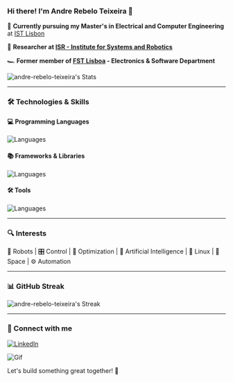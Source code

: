 ### Hi there! I'm Andre Rebelo Teixeira 👋

🚀 **Currently pursuing my Master's in Electrical and Computer Engineering** at [IST Lisbon](https://tecnico.ulisboa.pt/)

🔬 **Researcher at [ISR - Institute for Systems and Robotics](https://isr.tecnico.ulisboa.pt/)**

🏎️ **Former member of [FST Lisboa](https://www.fstlisboa.com/) - Electronics & Software Department**

![andre-rebelo-teixeira's Stats](https://github-readme-stats.vercel.app/api?username=andre-rebelo-teixeira&theme=radical&show_icons=true&hide_border=true&count_private=true)

---

### 🛠️ Technologies & Skills

#### 💻 Programming Languages

![Languages](https://skillicons.dev/icons?i=cpp,c,python,matlab,rust,java&perline=3)

#### 📚 Frameworks & Libraries

![Languages](https://skillicons.dev/icons?i=ros,qt)

#### 🛠️ Tools

![Languages](https://skillicons.dev/icons?i=git,github,markdown,linux,docker,cmake&perline=3)

---

### 🔍 Interests

🤖 Robots  |  🎛️ Control  |  🔢 Optimization  |  🧠 Artificial Intelligence  |  🐧 Linux  |  🚀 Space  |  ⚙️ Automation

---

<!--
![andre-rebelo-teixeira's Top Languages](https://github-readme-stats.vercel.app/api/top-langs/?username=andre-rebelo-teixeira&theme=radical&show_icons=true&hide_border=true&layout=compact)
-->
### 📊 GitHub Streak

![andre-rebelo-teixeira's Streak](https://github-readme-streak-stats.herokuapp.com/?user=andre-rebelo-teixeira&theme=radical&hide_border=true&border_radius=5&short_numbers=true&date_format=M%20j%5B%2C%20Y%5D&mode=weekly&exclude_days=Sat&card_width=500)

---

### 💼 Connect with me

[![LinkedIn](https://img.shields.io/badge/LinkedIn-0A66C2?style=for-the-badge&logo=linkedin&logoColor=white)](https://www.linkedin.com/in/YOUR-LINKEDIN-HERE)

![Gif](https://media.giphy.com/media/l4FGI8GoTL7N4DsyI/giphy.gif)

Let's build something great together! 🚀

